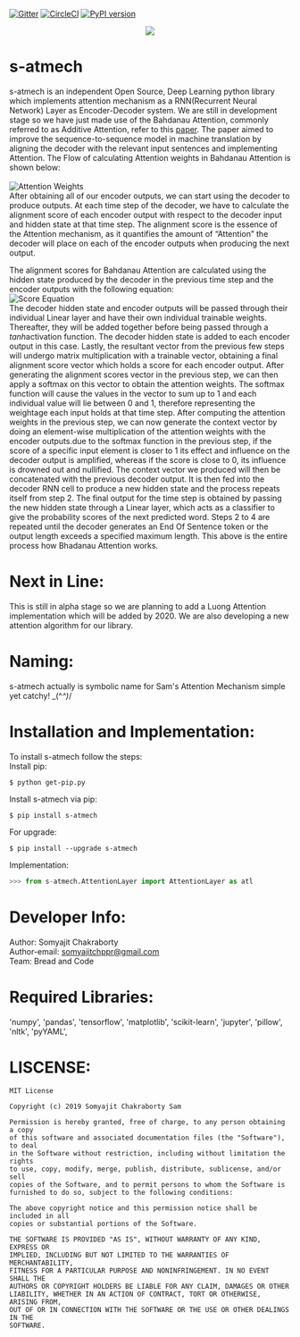 [![Gitter](https://badges.gitter.im/s-atmech/community.svg)](https://gitter.im/s-atmech/community?utm_source=badge&utm_medium=badge&utm_campaign=pr-badge) [![CircleCI](https://circleci.com/gh/Samsomyajit/s-atmech/tree/master.svg?style=svg)](https://circleci.com/gh/Samsomyajit/s-atmech/tree/master) [![PyPI version](https://badge.fury.io/py/s-atmech.svg)](https://badge.fury.io/py/s-atmech)
 <p align="center">
  <img  src="https://github.com/Samsomyajit/s-atmech/blob/master/Misc/logo.png">
</p>

# s-atmech
s-atmech is an independent Open Source, Deep Learning python library which implements attention mechanism as a RNN(Recurrent Neural Network) Layer as Encoder-Decoder system. We are still in development stage so we have just made use of the Bahdanau Attention, commonly referred to as Additive Attention, refer to this [paper](https://arxiv.org/pdf/1409.0473.pdf). The paper aimed to improve the sequence-to-sequence model in machine translation by aligning the decoder with the relevant input sentences and implementing Attention. The Flow of calculating Attention weights in Bahdanau Attention is shown below:<br>
<br>
![Attention Weights](https://github.com/Samsomyajit/s-atmech/blob/master/Misc/Slide50.jpg)<br>
After obtaining all of our encoder outputs, we can start using the decoder to produce outputs. At each time step of the decoder, we have to calculate the alignment score of each encoder output with respect to the decoder input and hidden state at that time step. The alignment score is the essence of the Attention mechanism, as it quantifies the amount of “Attention” the decoder will place on each of the encoder outputs when producing the next output.

The alignment scores for Bahdanau Attention are calculated using the hidden state produced by the decoder in the previous time step and the encoder outputs with the following equation:<br>
![Score Equation](https://github.com/Samsomyajit/s-atmech/blob/master/Misc/score.JPG)<br>
The decoder hidden state and encoder outputs will be passed through their individual Linear layer and have their own individual trainable weights. Thereafter, they will be added together before being passed through a <i>tanh</i>activation function. The decoder hidden state is added to each encoder output in this case. Lastly, the resultant vector from the previous few steps will undergo matrix multiplication with a trainable vector, obtaining a final alignment score vector which holds a score for each encoder output. After generating the alignment scores vector in the previous step, we can then apply a softmax on this vector to obtain the attention weights. The softmax function will cause the values in the vector to sum up to 1 and each individual value will lie between 0 and 1, therefore representing the weightage each input holds at that time step. After computing the attention weights in the previous step, we can now generate the context vector by doing an element-wise multiplication of the attention weights with the encoder outputs.due to the softmax function in the previous step, if the score of a specific input element is closer to 1 its effect and influence on the decoder output is amplified, whereas if the score is close to 0, its influence is drowned out and nullified. The context vector we produced will then be concatenated with the previous decoder output. It is then fed into the decoder RNN cell to produce a new hidden state and the process repeats itself from step 2. The final output for the time step is obtained by passing the new hidden state through a Linear layer, which acts as a classifier to give the probability scores of the next predicted word. Steps 2 to 4 are repeated until the decoder generates an End Of Sentence token or the output length exceeds a specified maximum length. This above is the entire process how Bhadanau Attention works.

# Next in Line:
This is still in alpha stage so we are planning to add a Luong Attention implementation which will be added by 2020. We are also developing a new attention algorithm for our library.

# Naming:
s-atmech actually is symbolic name for Sam's Attention Mechanism simple yet catchy! \_(^_^)_/

# Installation and Implementation:
To install s-atmech follow the steps:<br>
Install pip:
```
$ python get-pip.py
```
Install s-atmech via pip:
```
$ pip install s-atmech
```
For upgrade:
```
$ pip install --upgrade s-atmech
```
Implementation:
```python
>>> from s-atmech.AttentionLayer import AttentionLayer as atl
```
  
# Developer Info:
Author: Somyajit Chakraborty<br>
Author-email: somyajitchppr@gmail.com<br>
Team: Bread and Code

# Required Libraries:
  'numpy',
          'pandas',
          'tensorflow',
          'matplotlib',
          'scikit-learn',
          'jupyter',
          'pillow',
          'nltk',
          'pyYAML',


# LISCENSE:
```
MIT License

Copyright (c) 2019 Somyajit Chakraborty Sam

Permission is hereby granted, free of charge, to any person obtaining a copy
of this software and associated documentation files (the "Software"), to deal
in the Software without restriction, including without limitation the rights
to use, copy, modify, merge, publish, distribute, sublicense, and/or sell
copies of the Software, and to permit persons to whom the Software is
furnished to do so, subject to the following conditions:

The above copyright notice and this permission notice shall be included in all
copies or substantial portions of the Software.

THE SOFTWARE IS PROVIDED "AS IS", WITHOUT WARRANTY OF ANY KIND, EXPRESS OR
IMPLIED, INCLUDING BUT NOT LIMITED TO THE WARRANTIES OF MERCHANTABILITY,
FITNESS FOR A PARTICULAR PURPOSE AND NONINFRINGEMENT. IN NO EVENT SHALL THE
AUTHORS OR COPYRIGHT HOLDERS BE LIABLE FOR ANY CLAIM, DAMAGES OR OTHER
LIABILITY, WHETHER IN AN ACTION OF CONTRACT, TORT OR OTHERWISE, ARISING FROM,
OUT OF OR IN CONNECTION WITH THE SOFTWARE OR THE USE OR OTHER DEALINGS IN THE
SOFTWARE.
```

